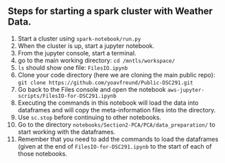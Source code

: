 ## Steps for starting a spark cluster with Weather Data.

1. Start a cluster using `spark-notebook/run.py`
2. When the cluster is up, start a jupyter notebook.
3. From the jupyter console, start a terminal.
4. go to the main working directory: `cd /mntls/workspace/`
5. `ls` should show one file: `FilesIO.ipynb`
6. Clone your code directory (here we are cloning the main public repo):  
`git clone https://github.com/yoavfreund/Public-DSC291.git`
7. Go back to the Files console and open the notebook `aws-jupyter-scripts/FilesIO-for-DSC291.ipynb`
8. Executing the commands in this notebook will load the data into dataframes and will copy the meta-information files into the directory.
9. Use `sc.stop` before continuing to other notebooks.
10. Go to the directory `notebooks/Section2-PCA/PCA/data_preparation/` to start working with the dataframes.
11. Remember that you need to add the commands to load the dataframes (given at the end of `FilesIO-for-DSC291.ipynb` to the start of each of those notebooks.